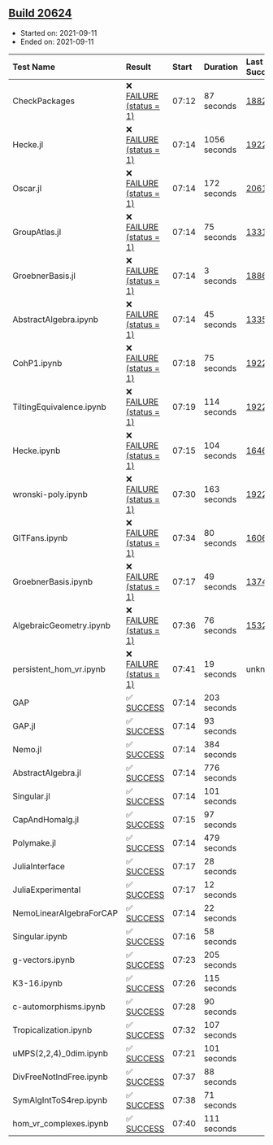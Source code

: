 ## [Build 20624](https://oscarci.mathematik.uni-kl.de/job/oscar/20624/)

* Started on: 2021-09-11
* Ended on: 2021-09-11

| Test Name    | Result | Start | Duration | Last Success | First Failure |
|:-------------|:-------|:------|:---------|:-------------|:--------------|
| CheckPackages | ❌ [FAILURE (status = 1)](https://oscarci.mathematik.uni-kl.de/job/oscar/20624/artifact/logs/build-20624/CheckPackages.log) | 07:12 | 87 seconds | [18822](https://oscarci.mathematik.uni-kl.de/job/oscar/18822/) | [18823](https://oscarci.mathematik.uni-kl.de/job/oscar/18823/) |
| Hecke.jl | ❌ [FAILURE (status = 1)](https://oscarci.mathematik.uni-kl.de/job/oscar/20624/artifact/logs/build-20624/Hecke.jl.log) | 07:14 | 1056 seconds | [19222](https://oscarci.mathematik.uni-kl.de/job/oscar/19222/) | [20152](https://oscarci.mathematik.uni-kl.de/job/oscar/20152/) |
| Oscar.jl | ❌ [FAILURE (status = 1)](https://oscarci.mathematik.uni-kl.de/job/oscar/20624/artifact/logs/build-20624/Oscar.jl.log) | 07:14 | 172 seconds | [20613](https://oscarci.mathematik.uni-kl.de/job/oscar/20613/) | [20614](https://oscarci.mathematik.uni-kl.de/job/oscar/20614/) |
| GroupAtlas.jl | ❌ [FAILURE (status = 1)](https://oscarci.mathematik.uni-kl.de/job/oscar/20624/artifact/logs/build-20624/GroupAtlas.jl.log) | 07:14 | 75 seconds | [13311](https://oscarci.mathematik.uni-kl.de/job/oscar/13311/) | [13312](https://oscarci.mathematik.uni-kl.de/job/oscar/13312/) |
| GroebnerBasis.jl | ❌ [FAILURE (status = 1)](https://oscarci.mathematik.uni-kl.de/job/oscar/20624/artifact/logs/build-20624/GroebnerBasis.jl.log) | 07:14 | 3 seconds | [18864](https://oscarci.mathematik.uni-kl.de/job/oscar/18864/) | [18865](https://oscarci.mathematik.uni-kl.de/job/oscar/18865/) |
| AbstractAlgebra.ipynb | ❌ [FAILURE (status = 1)](https://oscarci.mathematik.uni-kl.de/job/oscar/20624/artifact/logs/build-20624/AbstractAlgebra.ipynb.log) | 07:14 | 45 seconds | [13355](https://oscarci.mathematik.uni-kl.de/job/oscar/13355/) | [13356](https://oscarci.mathematik.uni-kl.de/job/oscar/13356/) |
| CohP1.ipynb | ❌ [FAILURE (status = 1)](https://oscarci.mathematik.uni-kl.de/job/oscar/20624/artifact/logs/build-20624/CohP1.ipynb.log) | 07:18 | 75 seconds | [19222](https://oscarci.mathematik.uni-kl.de/job/oscar/19222/) | [20152](https://oscarci.mathematik.uni-kl.de/job/oscar/20152/) |
| TiltingEquivalence.ipynb | ❌ [FAILURE (status = 1)](https://oscarci.mathematik.uni-kl.de/job/oscar/20624/artifact/logs/build-20624/TiltingEquivalence.ipynb.log) | 07:19 | 114 seconds | [19222](https://oscarci.mathematik.uni-kl.de/job/oscar/19222/) | [20152](https://oscarci.mathematik.uni-kl.de/job/oscar/20152/) |
| Hecke.ipynb | ❌ [FAILURE (status = 1)](https://oscarci.mathematik.uni-kl.de/job/oscar/20624/artifact/logs/build-20624/Hecke.ipynb.log) | 07:15 | 104 seconds | [16463](https://oscarci.mathematik.uni-kl.de/job/oscar/16463/) | [16464](https://oscarci.mathematik.uni-kl.de/job/oscar/16464/) |
| wronski-poly.ipynb | ❌ [FAILURE (status = 1)](https://oscarci.mathematik.uni-kl.de/job/oscar/20624/artifact/logs/build-20624/wronski-poly.ipynb.log) | 07:30 | 163 seconds | [19222](https://oscarci.mathematik.uni-kl.de/job/oscar/19222/) | [20152](https://oscarci.mathematik.uni-kl.de/job/oscar/20152/) |
| GITFans.ipynb | ❌ [FAILURE (status = 1)](https://oscarci.mathematik.uni-kl.de/job/oscar/20624/artifact/logs/build-20624/GITFans.ipynb.log) | 07:34 | 80 seconds | [16068](https://oscarci.mathematik.uni-kl.de/job/oscar/16068/) | [16069](https://oscarci.mathematik.uni-kl.de/job/oscar/16069/) |
| GroebnerBasis.ipynb | ❌ [FAILURE (status = 1)](https://oscarci.mathematik.uni-kl.de/job/oscar/20624/artifact/logs/build-20624/GroebnerBasis.ipynb.log) | 07:17 | 49 seconds | [13748](https://oscarci.mathematik.uni-kl.de/job/oscar/13748/) | [13749](https://oscarci.mathematik.uni-kl.de/job/oscar/13749/) |
| AlgebraicGeometry.ipynb | ❌ [FAILURE (status = 1)](https://oscarci.mathematik.uni-kl.de/job/oscar/20624/artifact/logs/build-20624/AlgebraicGeometry.ipynb.log) | 07:36 | 76 seconds | [15322](https://oscarci.mathematik.uni-kl.de/job/oscar/15322/) | [15323](https://oscarci.mathematik.uni-kl.de/job/oscar/15323/) |
| persistent_hom_vr.ipynb | ❌ [FAILURE (status = 1)](https://oscarci.mathematik.uni-kl.de/job/oscar/20624/artifact/logs/build-20624/persistent_hom_vr.ipynb.log) | 07:41 | 19 seconds | unknown | unknown |
| GAP | ✅ [SUCCESS](https://oscarci.mathematik.uni-kl.de/job/oscar/20624/artifact/logs/build-20624/GAP.log) | 07:14 | 203 seconds |  |  |
| GAP.jl | ✅ [SUCCESS](https://oscarci.mathematik.uni-kl.de/job/oscar/20624/artifact/logs/build-20624/GAP.jl.log) | 07:14 | 93 seconds |  |  |
| Nemo.jl | ✅ [SUCCESS](https://oscarci.mathematik.uni-kl.de/job/oscar/20624/artifact/logs/build-20624/Nemo.jl.log) | 07:14 | 384 seconds |  |  |
| AbstractAlgebra.jl | ✅ [SUCCESS](https://oscarci.mathematik.uni-kl.de/job/oscar/20624/artifact/logs/build-20624/AbstractAlgebra.jl.log) | 07:14 | 776 seconds |  |  |
| Singular.jl | ✅ [SUCCESS](https://oscarci.mathematik.uni-kl.de/job/oscar/20624/artifact/logs/build-20624/Singular.jl.log) | 07:14 | 101 seconds |  |  |
| CapAndHomalg.jl | ✅ [SUCCESS](https://oscarci.mathematik.uni-kl.de/job/oscar/20624/artifact/logs/build-20624/CapAndHomalg.jl.log) | 07:15 | 97 seconds |  |  |
| Polymake.jl | ✅ [SUCCESS](https://oscarci.mathematik.uni-kl.de/job/oscar/20624/artifact/logs/build-20624/Polymake.jl.log) | 07:14 | 479 seconds |  |  |
| JuliaInterface | ✅ [SUCCESS](https://oscarci.mathematik.uni-kl.de/job/oscar/20624/artifact/logs/build-20624/JuliaInterface.log) | 07:17 | 28 seconds |  |  |
| JuliaExperimental | ✅ [SUCCESS](https://oscarci.mathematik.uni-kl.de/job/oscar/20624/artifact/logs/build-20624/JuliaExperimental.log) | 07:17 | 12 seconds |  |  |
| NemoLinearAlgebraForCAP | ✅ [SUCCESS](https://oscarci.mathematik.uni-kl.de/job/oscar/20624/artifact/logs/build-20624/NemoLinearAlgebraForCAP.log) | 07:14 | 22 seconds |  |  |
| Singular.ipynb | ✅ [SUCCESS](https://oscarci.mathematik.uni-kl.de/job/oscar/20624/artifact/logs/build-20624/Singular.ipynb.log) | 07:16 | 58 seconds |  |  |
| g-vectors.ipynb | ✅ [SUCCESS](https://oscarci.mathematik.uni-kl.de/job/oscar/20624/artifact/logs/build-20624/g-vectors.ipynb.log) | 07:23 | 205 seconds |  |  |
| K3-16.ipynb | ✅ [SUCCESS](https://oscarci.mathematik.uni-kl.de/job/oscar/20624/artifact/logs/build-20624/K3-16.ipynb.log) | 07:26 | 115 seconds |  |  |
| c-automorphisms.ipynb | ✅ [SUCCESS](https://oscarci.mathematik.uni-kl.de/job/oscar/20624/artifact/logs/build-20624/c-automorphisms.ipynb.log) | 07:28 | 90 seconds |  |  |
| Tropicalization.ipynb | ✅ [SUCCESS](https://oscarci.mathematik.uni-kl.de/job/oscar/20624/artifact/logs/build-20624/Tropicalization.ipynb.log) | 07:32 | 107 seconds |  |  |
| uMPS(2,2,4)_0dim.ipynb | ✅ [SUCCESS](https://oscarci.mathematik.uni-kl.de/job/oscar/20624/artifact/logs/build-20624/uMPS-2-2-4-_0dim.ipynb.log) | 07:21 | 101 seconds |  |  |
| DivFreeNotIndFree.ipynb | ✅ [SUCCESS](https://oscarci.mathematik.uni-kl.de/job/oscar/20624/artifact/logs/build-20624/DivFreeNotIndFree.ipynb.log) | 07:37 | 88 seconds |  |  |
| SymAlgIntToS4rep.ipynb | ✅ [SUCCESS](https://oscarci.mathematik.uni-kl.de/job/oscar/20624/artifact/logs/build-20624/SymAlgIntToS4rep.ipynb.log) | 07:38 | 71 seconds |  |  |
| hom_vr_complexes.ipynb | ✅ [SUCCESS](https://oscarci.mathematik.uni-kl.de/job/oscar/20624/artifact/logs/build-20624/hom_vr_complexes.ipynb.log) | 07:40 | 111 seconds |  |  |
